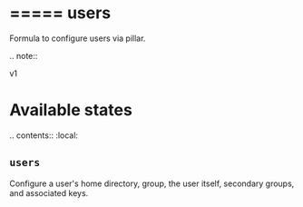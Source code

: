 =====
users
=====

Formula to configure users via pillar.


.. note::

v1

Available states
================

.. contents::
    :local:

``users``
---------

Configure a user's home directory, group, the user itself, secondary groups,
and associated keys.
